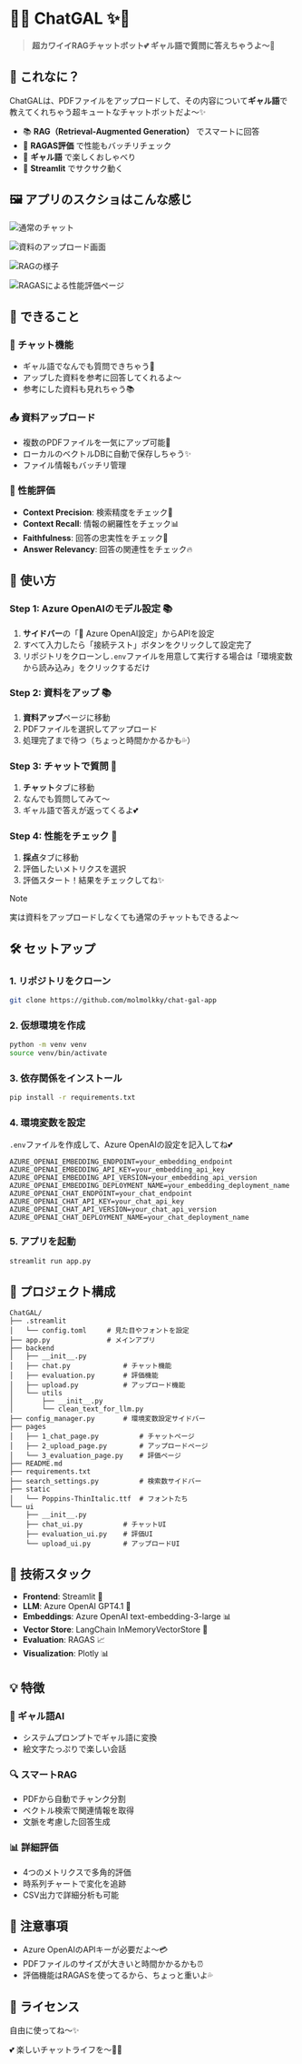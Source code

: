 # 🎀✨ ChatGAL ✨🎀

> **超カワイイRAGチャットボット💕 ギャル語で質問に答えちゃうよ〜🦄**

## 💎 これなに？

ChatGALは、PDFファイルをアップロードして、その内容について**ギャル語**で教えてくれちゃう超キュートなチャットボットだよ〜✨

- 📚 **RAG（Retrieval-Augmented Generation）** でスマートに回答
- 🎯 **RAGAS評価** で性能もバッチリチェック
- 💅 **ギャル語** で楽しくおしゃべり
- 🌈 **Streamlit** でサクサク動く

## 🖼️ アプリのスクショはこんな感じ

![通常のチャット](https://github.com/user-attachments/assets/c12c5ecc-d550-4ffc-879d-7ebe7b59d356 "通常のチャットの様子")

![資料のアップロード画面](https://github.com/user-attachments/assets/ca1da81c-38dc-4831-bbc7-faf303428c91 "資料のアップロード画面")

![RAGの様子](https://github.com/user-attachments/assets/91134695-6b02-4e11-980e-030caad3fa85 "RAGの様子")

![RAGASによる性能評価ページ](https://github.com/user-attachments/assets/6d21e753-27f0-460e-ab6d-9d0d2e120425 "RAGASによる性能評価ページ")

## 🚀 できること

### 💬 チャット機能

- ギャル語でなんでも質問できちゃう💖
- アップした資料を参考に回答してくれるよ〜
- 参考にした資料も見れちゃう📚

### 📤 資料アップロード

- 複数のPDFファイルを一気にアップ可能💪
- ローカルのベクトルDBに自動で保存しちゃう✨
- ファイル情報もバッチリ管理

### 💯 性能評価

- **Context Precision**: 検索精度をチェック🎯
- **Context Recall**: 情報の網羅性をチェック📊  
- **Faithfulness**: 回答の忠実性をチェック💎
- **Answer Relevancy**: 回答の関連性をチェック🔥

## 🎯 使い方

### Step 1: Azure OpenAIのモデル設定 📚

1. **サイドバー**の「🔧 Azure OpenAI設定」からAPIを設定
2. すべて入力したら「接続テスト」ボタンをクリックして設定完了
3. リポジトリをクローンし`.env`ファイルを用意して実行する場合は「環境変数から読み込み」をクリックするだけ

### Step 2: 資料をアップ 📚

1. **資料アップ**ページに移動
2. PDFファイルを選択してアップロード
3. 処理完了まで待つ（ちょっと時間かかるかも💦）

### Step 3: チャットで質問 💬

1. **チャット**タブに移動
2. なんでも質問してみて〜
3. ギャル語で答えが返ってくるよ💕

### Step 4: 性能をチェック 💯

1. **採点**タブに移動
2. 評価したいメトリクスを選択
3. 評価スタート！結果をチェックしてね✨

> [!NOTE]
> 実は資料をアップロードしなくても通常のチャットもできるよ〜

## 🛠️ セットアップ

### 1. リポジトリをクローン

```bash
git clone https://github.com/molmolkky/chat-gal-app
```

### 2. 仮想環境を作成

```bash
python -m venv venv
source venv/bin/activate
```

### 3. 依存関係をインストール

```bash
pip install -r requirements.txt
```

### 4. 環境変数を設定

`.env`ファイルを作成して、Azure OpenAIの設定を記入してね💕

```env
AZURE_OPENAI_EMBEDDING_ENDPOINT=your_embedding_endpoint
AZURE_OPENAI_EMBEDDING_API_KEY=your_embedding_api_key
AZURE_OPENAI_EMBEDDING_API_VERSION=your_embedding_api_version
AZURE_OPENAI_EMBEDDING_DEPLOYMENT_NAME=your_embedding_deployment_name
AZURE_OPENAI_CHAT_ENDPOINT=your_chat_endpoint
AZURE_OPENAI_CHAT_API_KEY=your_chat_api_key
AZURE_OPENAI_CHAT_API_VERSION=your_chat_api_version
AZURE_OPENAI_CHAT_DEPLOYMENT_NAME=your_chat_deployment_name
```

### 5. アプリを起動

```bash
streamlit run app.py
```

## 📁 プロジェクト構成

```tree
ChatGAL/
├── .streamlit
│   └── config.toml     # 見た目やフォントを設定
├── app.py              # メインアプリ
├── backend
│   ├── __init__.py
│   ├── chat.py             # チャット機能
│   ├── evaluation.py       # 評価機能
│   ├── upload.py           # アップロード機能
│   └── utils
│       ├── __init__.py
│       └── clean_text_for_llm.py
├── config_manager.py       # 環境変数設定サイドバー
├── pages
│   ├── 1_chat_page.py          # チャットページ
│   ├── 2_upload_page.py        # アップロードページ
│   └── 3_evaluation_page.py    # 評価ページ
├── README.md
├── requirements.txt
├── search_settings.py          # 検索数サイドバー
├── static
│   └── Poppins-ThinItalic.ttf  # フォントたち
└── ui
    ├── __init__.py
    ├── chat_ui.py          # チャットUI
    ├── evaluation_ui.py    # 評価UI
    └── upload_ui.py        # アップロードUI
```

## 🔧 技術スタック

- **Frontend**: Streamlit 🌟
- **LLM**: Azure OpenAI GPT4.1 🧠
- **Embeddings**: Azure OpenAI text-embedding-3-large 📊
- **Vector Store**: LangChain InMemoryVectorStore 💾
- **Evaluation**: RAGAS 📈
- **Visualization**: Plotly 📊

## 💡 特徴

### 🎀 ギャル語AI

- システムプロンプトでギャル語に変換
- 絵文字たっぷりで楽しい会話

### 🔍 スマートRAG

- PDFから自動でチャンク分割
- ベクトル検索で関連情報を取得
- 文脈を考慮した回答生成

### 📊 詳細評価

- 4つのメトリクスで多角的評価
- 時系列チャートで変化を追跡
- CSV出力で詳細分析も可能

## 🚨 注意事項

- Azure OpenAIのAPIキーが必要だよ〜💳
- PDFファイルのサイズが大きいと時間かかるかも⏰
- 評価機能はRAGASを使ってるから、ちょっと重いよ💦

## 📄 ライセンス

自由に使ってね〜✨

💕 楽しいチャットライフを〜🦄✨
